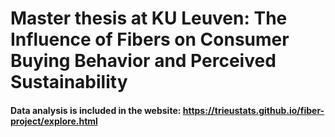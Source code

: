 # Master thesis at KU Leuven: The Influence of Fibers on Consumer Buying Behavior and Perceived Sustainability

#### Data analysis is included in the website: https://trieustats.github.io/fiber-project/explore.html
